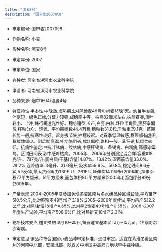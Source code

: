 ```yaml
---
title: "漯麦8号"
description: "国审麦2007008"
---
```

* 审定编号:  国审麦2007008

*  作物名称:  小麦

*  品种名称:  漯麦8号

*  审定年份:  2007

*  审定单位:  国家

* 育种者:  河南省漯河市农业科学院

*  申请者:  河南省漯河市农业科学院

*  品种来源:  烟中1604/温麦4号

*  特征特性
半冬性,中晚熟,成熟期比对照豫麦49号和新麦18晚1天。幼苗半匍匐,叶宽短、绿色正绿,分蘖力较强,成穗率中等。株高82厘米左右,株型紧凑,旗叶较小、上冲,株行间透光性好。穗纺锤型,长芒,白壳,白粒,籽粒半角质,黑胚率偏高,籽粒匀均、饱满。平均亩穗数44.4万穗,穗粒数31.0粒,千粒重39.1克。苗期长势一般,抗寒性较好。起身拔节快,抽穗较迟。对春季低温敏感,穗顶部有虚尖,穗粒数偏少。耐后期高温,叶功能期长,成熟偏晚,熟相一般。茎秆硬,抗倒性较好。抗病性鉴定:中抗叶锈病、纹枯病,中感秆锈病、条锈病、白粉病,高感赤霉病。区试田间表现:中感叶枯病。2005年、2006年分别测定混合样:容重818克/升、787克/升,蛋白质(干基)含量14.87%、13.82%,湿面筋含量33.0%、28.2%,沉降值46.3毫升、31.0毫升,吸水率59.9%、56.8%,稳定时间8.6分钟,5.5分钟,最大抗延阻力330E.U、261E.U,延伸性14.0厘米(2006年),拉伸面积77平方厘米、51平方厘米,面包体积815平方厘米(2005年),面包评分89分(2005年)。

*  产量表现
2004~2005年度参加黄淮冬麦区南片冬水组品种区域试验,平均亩产510.5公斤,比对照豫麦49号增产3.18%;2005~2006年度续试,平均亩产522.2公斤,比对照1新麦18增产0.35%,比对照2豫麦49号增产0.85%。2006~2007年度生产试验,平均亩产508.6公斤,比对照新麦18增产2.31%

*  栽培技术要点
适宜播期10月10~20日,每亩适宜基本苗12万~15万苗。注意防治赤霉病。

*  审定意见
该品种符合国家小麦品种审定标准，通过审定。适宜在黄淮冬麦区南片的河南中北部，安徽北部、陕西关中地区中高肥力地块早中茬种植。
